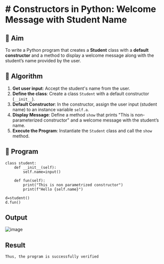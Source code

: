 # # Constructors in Python: Welcome Message with Student Name

## 🎯 Aim
To write a Python program that creates a **Student** class with a **default constructor** and a method to display a welcome message along with the student’s name provided by the user.

## 🧠 Algorithm
1. **Get user input**: Accept the student's name from the user.
2. **Define the class**: Create a class `Student` with a default constructor (`__init__`).
3. **Default Constructor**: In the constructor, assign the user input (student name) to an instance variable `self.a`.
4. **Display Message**: Define a method `show` that prints "This is non-parameterized constructor" and a welcome message with the student’s name.
5. **Execute the Program**: Instantiate the `Student` class and call the `show` method.

## 🧾 Program
```
class student:
    def __init__(self):
        self.name=input()
        
    def fun(self):
        print("This is non parametrized constructor")
        print(f"Hello {self.name}")
        
d=student()
d.fun()
```
## Output
![image](https://github.com/user-attachments/assets/83854a66-14e7-4455-9e98-3b8c78320c06)
## Result
```
Thus, the program is successfully verified
```
